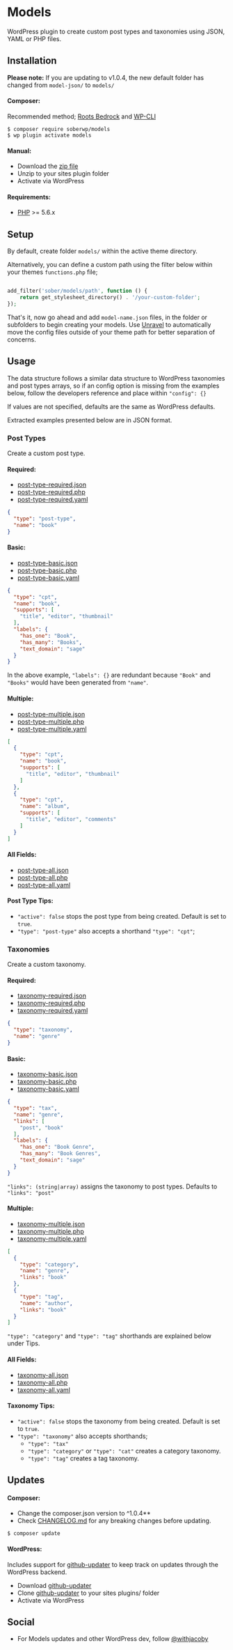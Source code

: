 # Models

WordPress plugin to create custom post types and taxonomies using JSON, YAML or PHP files.

## Installation

**Please note:**  If you are updating to v1.0.4, the new default folder has changed from `model-json/` to `models/`

#### Composer:

Recommended method; [Roots Bedrock](https://roots.io/bedrock/) and [WP-CLI](http://wp-cli.org/)
```shell
$ composer require soberwp/models
$ wp plugin activate models
```

#### Manual:

* Download the [zip file](https://github.com/soberwp/models/archive/master.zip)
* Unzip to your sites plugin folder
* Activate via WordPress

#### Requirements:

* [PHP](http://php.net/manual/en/install.php) >= 5.6.x

## Setup

By default, create folder `models/` within the active theme directory. 

Alternatively, you can define a custom path using the filter below within your themes `functions.php` file; 
```php

add_filter('sober/models/path', function () {
    return get_stylesheet_directory() . '/your-custom-folder';
});
```

That's it, now go ahead and add `model-name.json` files, in the folder or subfolders to begin creating your models. Use [Unravel](https://github.com/soberwp/unravel) to automatically move the config files outside of your theme path for better separation of concerns. 

## Usage

The data structure follows a similar data structure to WordPress taxonomies and post types arrays, so if an config option is missing from the examples below, follow the developers reference and place within `"config": {}`

If values are not specified, defaults are the same as WordPress defaults. 

Extracted examples presented below are in JSON format.

### Post Types

Create a custom post type. 

#### Required:

* [post-type-required.json](.github/json/post-type-required.json)
* [post-type-required.php](.github/php/post-type-required.php)
* [post-type-required.yaml](.github/yaml/post-type-required.yaml)

```json
{
  "type": "post-type",
  "name": "book"
}
```

#### Basic:

* [post-type-basic.json](.github/json/post-type-basic.json)
* [post-type-basic.php](.github/php/post-type-basic.php)
* [post-type-basic.yaml](.github/yaml/post-type-basic.yaml)

```json
{
  "type": "cpt",
  "name": "book",
  "supports": [
    "title", "editor", "thumbnail"
  ],
  "labels": {
    "has_one": "Book",
    "has_many": "Books",
    "text_domain": "sage"
  }
}
```

In the above example, `"labels": {}` are redundant because `"Book"` and `"Books"` would have been generated from `"name"`.

#### Multiple:

* [post-type-multiple.json](.github/json/post-type-multiple.json)
* [post-type-multiple.php](.github/php/post-type-multiple.php)
* [post-type-multiple.yaml](.github/yaml/post-type-multiple.yaml)

```json
[
  {
    "type": "cpt",
    "name": "book",
    "supports": [
      "title", "editor", "thumbnail"
    ]
  },
  {
    "type": "cpt",
    "name": "album",
    "supports": [
      "title", "editor", "comments"
    ]
  }
]
```

#### All Fields:

* [post-type-all.json](.github/json/post-type-all.json)
* [post-type-all.php](.github/php/post-type-all.php)
* [post-type-all.yaml](.github/yaml/post-type-all.yaml)

#### Post Type Tips:

* `"active": false` stops the post type from being created. Default is set to `true`.
* `"type": "post-type"` also accepts a shorthand `"type": "cpt"`;

### Taxonomies

Create a custom taxonomy.

#### Required:

* [taxonomy-required.json](.github/json/taxonomy-required.json)
* [taxonomy-required.php](.github/php/taxonomy-required.php)
* [taxonomy-required.yaml](.github/yaml/taxonomy-required.yaml)

```json
{
  "type": "taxonomy",
  "name": "genre"
}
```

#### Basic:

* [taxonomy-basic.json](.github/json/taxonomy-basic.json)
* [taxonomy-basic.php](.github/php/taxonomy-basic.php)
* [taxonomy-basic.yaml](.github/yaml/taxonomy-basic.yaml)

```json
{
  "type": "tax",
  "name": "genre",
  "links": [
    "post", "book"
  ],
  "labels": {
    "has_one": "Book Genre",
    "has_many": "Book Genres",
    "text_domain": "sage"
  }
}
```

`"links": (string|array)` assigns the taxonomy to post types. Defaults to `"links": "post"`

#### Multiple:

* [taxonomy-multiple.json](.github/json/taxonomy-multiple.json)
* [taxonomy-multiple.php](.github/php/taxonomy-multiple.php)
* [taxonomy-multiple.yaml](.github/yaml/taxonomy-multiple.yaml)

```json
[
  {
    "type": "category",
    "name": "genre",
    "links": "book"
  },
  {
    "type": "tag",
    "name": "author",
    "links": "book"
  }
]
```

`"type": "category"` and `"type": "tag"` shorthands are explained below under Tips.

#### All Fields:

* [taxonomy-all.json](.github/json/taxonomy-all.json)
* [taxonomy-all.php](.github/php/taxonomy-all.php)
* [taxonomy-all.yaml](.github/yaml/taxonomy-all.yaml)

#### Taxonomy Tips:

* `"active": false` stops the taxonomy from being created. Default is set to `true`.
* `"type": "taxonomy"` also accepts shorthands;
  * `"type": "tax"`
  * `"type": "category"` or `"type": "cat"` creates a category taxonomy.
  * `"type": "tag"` creates a tag taxonomy.

## Updates

#### Composer:

* Change the composer.json version to ^1.0.4**
* Check [CHANGELOG.md](CHANGELOG.md) for any breaking changes before updating.

```shell
$ composer update
```

#### WordPress:

Includes support for [github-updater](https://github.com/afragen/github-updater) to keep track on updates through the WordPress backend.
* Download [github-updater](https://github.com/afragen/github-updater)
* Clone [github-updater](https://github.com/afragen/github-updater) to your sites plugins/ folder
* Activate via WordPress

## Social

* For Models updates and other WordPress dev, follow [@withjacoby](https://twitter.com/withjacoby)
